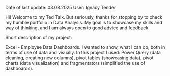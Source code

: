 Date of last update: 03.08.2025
User: Ignacy Tender

Hi! Welcome to my Ted Talk. But seriously, thanks for stopping by
to check my humble portfolio in Data Analysis. My goal is to showcase
my skills and way of thinking, and I am always open to good advice
and feedback.

Short description of my project:

Excel - Employee Data Dashboards.
I wanted to show, what I can do, both in terms of use of data and visually. In this project I used: Power Query (data cleaning, creating new columns),
pivot tables (showcasing data), pivot charts (data visualization) and fragmentators (simplified the use of dashboards).
